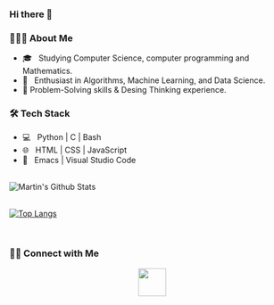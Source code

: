 ### Hi there 👋

<!--
**martinmsaavedra/martinmsaavedra** is a ✨ _special_ ✨ repository because its `README.md` (this file) appears on your GitHub profile.

Here are some ideas to get you started:

-  I’m currently working on ...
- 🌱 I’m currently learning ...
- 👯 I’m looking to collaborate on ...
- 🤔 I’m looking for help with ...
- 💬 Ask me about ...
- 📫 How to reach me: ...
- 😄 Pronouns: ...
- ⚡ Fun fact: ...
-->

<h3> 👨🏻‍💻 About Me </h3>


- 🎓 &nbsp; Studying Computer Science, computer programming and Mathematics.
- 🌱 &nbsp; Enthusiast in Algorithms, Machine Learning, and Data Science.
- 🔭 Problem-Solving skills & Desing Thinking experience.

<h3>🛠 Tech Stack</h3>

- 💻 &nbsp; Python | C | Bash
- 🌐 &nbsp; HTML | CSS | JavaScript
- 🔧 &nbsp; Emacs | Visual Studio Code
<!--- 🛢 &nbsp; MySQL -->

<br>

<img align="center" src="https://github-readme-stats.vercel.app/api?username=martinmsaavedra&include_all_commits=true&count_private=true&show_icons=true&line_height=20&title_color=7A7ADB&icon_color=2234AE&text_color=D3D3D3&bg_color=0,000000,130F40&hide=issues" alt="Martin's Github Stats">


</br>
<br>

[![Top Langs](https://github-readme-stats.vercel.app/api/top-langs/?username=martinmsaavedra&hide=jupyter%20notebook&layout=compact&text_color=daf7dc&bg_color=151515)](https://github.com/devarias/)


</br>

<h3> 🤝🏻 Connect with Me </h3>
<p align="center">
  &nbsp; <a href="https://www.linkedin.com/in/martinmaximosaavedra/" target="_blank" rel="noopener noreferrer"><img src="https://img.icons8.com/plasticine/100/000000/linkedin.png" width="50" /></a>
</p>
